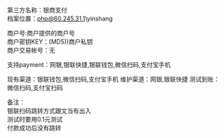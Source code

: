 第三方名称：银商支付  
档案位置：php@60.245.31.1\yinshang
 
商户号:商户提供的商户号  
商户密钥KEY：(MD5))商户私钥  
商户交易帐号：无  
 
支持payment：网银,银联快捷,银联钱包,微信扫码,支付宝手机
 
现有渠道：银联钱包,微信扫码,支付宝手机
维护渠道：网银,银联快捷
测试到账：微信扫码,支付宝扫码  
 
备注：  
银联扫码跳转方式跟文当有出入  
测试时要用0.1元测试  
付款成功后没有跳转 
